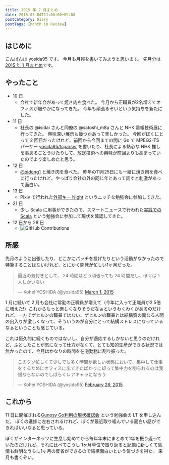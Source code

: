 ```yaml
---
title: 2015 年 2 月まとめ
date: 2015-03-04T11:00:00+09:00
postCategory: Diary
postTags: [Month in Review]
---
```


## はじめに

こんばんは yosida95 です。
今月も月報を書いてみようと思います。
先月分は [2015 年 1 月まとめ](/2015/02/02/122434.html)です。

## やったこと

- 10 日
  - 会社で新年会があって焼き肉を食べた。
    今月から正職員が2名増えてオフィスが賑やかになってきた。
    今年も頑張るぞいという気持ちを新たにした。
- 11 日
  - 社長の @isidai さんと同僚の @satoshi_m8a さんと NHK 番組技術展に行ってきた。
    興味深い展示も幾つかあって楽しかった。
    今回がぼくにとって 2 回目だったけれど、前回から今回までの間に Go で MPEG2-TS パーサー [yosida95/tsparser](https://github.com/yosida95/tsparser) を書いたり、社長による熱心な NHK 推しを事あるごとうけたりして、放送技術への興味が前回よりも高まっていたのでより楽しめたと思う。
- 12 日
  - [@oidong1](http://twitter.com/oidong1) と焼き肉を食べた。
    昨年の11月25日にも一緒に焼き肉を食べに行ったけれど、やっぱり会社の外の同じ年とあって話すと刺激があって面白い。
- 13 日
  - Pixiv で行われた[外部キー Night](http://connpass.com/event/11463/) というニッチな勉強会に参加してきた。
- 21 日
  - 少し Scala に用事ができたので、スマートニュースで行われた[実践での Scala](http://nulab-inc.com/ja/blog/nulab/jissenscala/) という勉強会に参加して現状を確認してきた。
- 12 日から 28 日
  - ![GitHub Contributions](https://yosida95.com/photos/rXP9Q.raw.png)

## 所感

先月のように出張したり、どこかにパッチを投げたりという活動がなかったので特筆することはないけれど、とにかく開発が忙しい1ヶ月だった。

<blockquote class="twitter-tweet" lang="en"><p lang="ja" dir="ltr">最近の気付きとして、 24 時間はどう頑張っても 24 時間だし、ぼくは 1 人しかいない</p>&mdash; Kohei YOSHIDA (@yosida95) <a href="https://twitter.com/yosida95/status/571953664664838144">March 1, 2015</a></blockquote>

1 月に続いて 2 月も会社に常勤の正職員が増えて（今年に入って正職員が2.5倍に増えた!）これからもっと楽しくなりそうだなぁというわくわくがあるのだけれど、一方でゲヒルンの職員ではない、ゲヒルンの職員とは結構質の異なる人間の出入りが激しくなって、そういうのが自分にとって結構ストレスになっているなぁということも感じている。

これは恒久的に続くものではないし、自分が適応するしかないと思うのだけれど、ふとしたことが気になって仕方がなくて、とても知的生産ができる状況では無かったので、今月はかなりの時間を在宅勤務に割り振った。

<blockquote class="twitter-tweet" lang="en"><p lang="ja" dir="ltr">このクソ忙しくて少しでも多く時間が欲しい状態において、集中して仕事をするためにオフィスに出てきたばかりに却って集中力を削られるのは我慢ならないのでしばらくレアキャラになろう</p>&mdash; Kohei YOSHIDA (@yosida95) <a href="https://twitter.com/yosida95/status/570905917186650112">February 26, 2015</a></blockquote>

## これから

11 日に開催される[Gunosy Go利用の現状確認会](http://gunosygo.connpass.com/event/12343/) という勉強会の LT を申し込んだ。
ぼくの進捗に左右されるけれど、ぼくが最近取り組んでいる面白い話ができればいいなぁと思っている。

ぼくがインターネッツに生息し始めてから毎年年末にまとめて1年を振り返っていたのだけれど、それに比べてこうし 1ヶ月単位で振り返ると記憶に新しくて感情も鮮明なうちに1ヶ月の反省ができるので結構面白いという気づきを得た。
来月も書くぞい。
